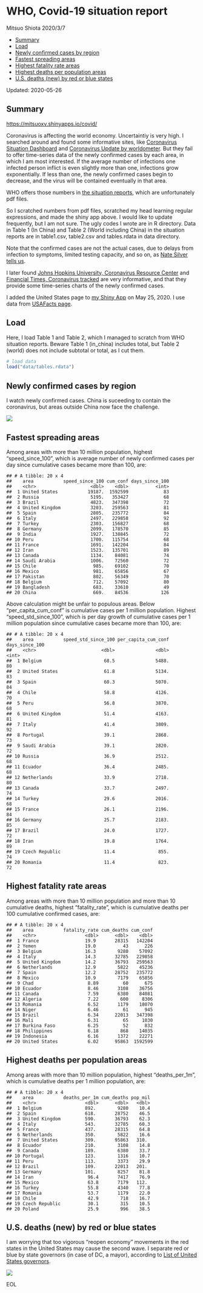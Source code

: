 WHO, Covid-19 situation report
================
Mitsuo Shiota
2020/3/7

  - [Summary](#summary)
  - [Load](#load)
  - [Newly confirmed cases by region](#newly-confirmed-cases-by-region)
  - [Fastest spreading areas](#fastest-spreading-areas)
  - [Highest fatality rate areas](#highest-fatality-rate-areas)
  - [Highest deaths per population
    areas](#highest-deaths-per-population-areas)
  - [U.S. deaths (new) by red or blue
    states](#u.s.-deaths-new-by-red-or-blue-states)

Updated: 2020-05-26

## Summary

<https://mitsuoxv.shinyapps.io/covid/>

Coronavirus is affecting the world economy. Uncertaintiy is very high. I
searched around and found some informative sites, like [Coronavirus
Situation
Dashboard](https://who.maps.arcgis.com/apps/opsdashboard/index.html#/c88e37cfc43b4ed3baf977d77e4a0667)
and [Coronavirus Update by
worldometer](https://www.worldometers.info/coronavirus/). But they fail
to offer time-series data of the newly confirmed cases by each area, in
which I am most interested. If the average number of infections one
infected person inflict is even slightly more than one, infections grow
exponentially. If less than one, the newly confirmed cases begin to
decrease, and the virus will be contained eventually in that area.

WHO offers those numbers in [the situation
reports](https://www.who.int/emergencies/diseases/novel-coronavirus-2019/situation-reports/),
which are unfortunately pdf files.

So I scratched numbers from pdf files, scratched my head learning
regular expressions, and made the shiny app above. I would like to
update frequently, but I am not sure. The ugly codes I wrote are in R
directory. Data in Table 1 (In China) and Table 2 (World including
China) in the situation reports are in table1.csv, table2.csv and
tables.rdata in data directory.

Note that the confirmed cases are not the actual cases, due to delays
from infection to symptoms, limited testing capacity, and so on, as
[Nate Silver tells
us](https://fivethirtyeight.com/features/coronavirus-case-counts-are-meaningless/).

I later found [Johns Hopkins University, Coronavirus Resource
Center](https://coronavirus.jhu.edu/) and [Financial Times, Coronavirus
tracked](https://www.ft.com/content/a26fbf7e-48f8-11ea-aeb3-955839e06441)
are very informative, and that they provide some time-series charts of
the newly confirmed cases.

I added the United States page to [my Shiny
App](https://mitsuoxv.shinyapps.io/covid/) on May 25, 2020. I use data
from [USAFacts
page](https://usafacts.org/visualizations/coronavirus-covid-19-spread-map/).

## Load

Here, I load Table 1 and Table 2, which I managed to scratch from WHO
situation reports. Beware Table 1 (in\_china) includes total, but Table
2 (world) does not include subtotal or total, as I cut them.

``` r
# load data
load("data/tables.rdata")
```

## Newly confirmed cases by region

I watch newly confirmed cases. China is suceeding to contain the
coronavirus, but areas outside China now face the challenge.

![](README_files/figure-gfm/chart-1.png)<!-- -->

## Fastest spreading areas

Among areas with more than 10 million population, highest
“speed\_since\_100”, which is average number of newly confirmed cases
per day since cumulative cases became more than 100, are:

    ## # A tibble: 20 x 4
    ##    area           speed_since_100 cum_conf days_since_100
    ##    <chr>                    <dbl>    <dbl>          <int>
    ##  1 United States           19187.  1592599             83
    ##  2 Russia                   5195.   353427             68
    ##  3 Brazil                   4823.   347398             72
    ##  4 United Kingdom           3203.   259563             81
    ##  5 Spain                    2805.   235772             84
    ##  6 Italy                    2497.   229858             92
    ##  7 Turkey                   2303.   156827             68
    ##  8 Germany                  2099.   178570             85
    ##  9 India                    1927.   138845             72
    ## 10 Peru                     1700.   115754             68
    ## 11 France                   1691.   142204             84
    ## 12 Iran                     1523.   135701             89
    ## 13 Canada                   1134.    84081             74
    ## 14 Saudi Arabia             1006.    72560             72
    ## 15 Chile                     985.    69102             70
    ## 16 Mexico                    981.    65856             67
    ## 17 Pakistan                  802.    56349             70
    ## 18 Belgium                   712.    57092             80
    ## 19 Bangladesh                683.    33610             49
    ## 20 China                     669.    84536            126

Above calculation might be unfair to populous areas. Below
“per\_capita\_cum\_conf” is cumulative cases per 1 million population.
Highest “speed\_std\_since\_100”, which is per day growth of cumulative
cases per 1 million population since cumulative cases became more than
100, are:

    ## # A tibble: 20 x 4
    ##    area           speed_std_since_100 per_capita_cum_conf days_since_100
    ##    <chr>                        <dbl>               <dbl>          <int>
    ##  1 Belgium                       68.5               5488.             80
    ##  2 United States                 61.8               5134.             83
    ##  3 Spain                         60.3               5070.             84
    ##  4 Chile                         58.8               4126.             70
    ##  5 Peru                          56.8               3870.             68
    ##  6 United Kingdom                51.4               4163.             81
    ##  7 Italy                         41.4               3809.             92
    ##  8 Portugal                      39.1               2868.             73
    ##  9 Saudi Arabia                  39.1               2820.             72
    ## 10 Russia                        36.9               2512.             68
    ## 11 Ecuador                       36.4               2485.             68
    ## 12 Netherlands                   33.9               2718.             80
    ## 13 Canada                        33.7               2497.             74
    ## 14 Turkey                        29.6               2016.             68
    ## 15 France                        26.1               2196.             84
    ## 16 Germany                       25.7               2183.             85
    ## 17 Brazil                        24.0               1727.             72
    ## 18 Iran                          19.8               1764.             89
    ## 19 Czech Republic                11.4                855.             74
    ## 20 Romania                       11.4                823.             72

## Highest fatality rate areas

Among areas with more than 10 million population and more than 10
cumulative deaths, highest “fatality\_rate”, which is cumulative deaths
per 100 cumulative confirmed cases, are:

    ## # A tibble: 20 x 4
    ##    area           fatality_rate cum_deaths cum_conf
    ##    <chr>                  <dbl>      <dbl>    <dbl>
    ##  1 France                 19.9       28315   142204
    ##  2 Yemen                  19.0          43      226
    ##  3 Belgium                16.3        9280    57092
    ##  4 Italy                  14.3       32785   229858
    ##  5 United Kingdom         14.2       36793   259563
    ##  6 Netherlands            12.9        5822    45236
    ##  7 Spain                  12.2       28752   235772
    ##  8 Mexico                 10.9        7179    65856
    ##  9 Chad                    8.89         60      675
    ## 10 Ecuador                 8.46       3108    36756
    ## 11 Canada                  7.59       6380    84081
    ## 12 Algeria                 7.22        600     8306
    ## 13 Romania                 6.52       1179    18070
    ## 14 Niger                   6.46         61      945
    ## 15 Brazil                  6.34      22013   347398
    ## 16 Mali                    6.31         65     1030
    ## 17 Burkina Faso            6.25         52      832
    ## 18 Philippines             6.18        868    14035
    ## 19 Indonesia               6.16       1372    22271
    ## 20 United States           6.02      95863  1592599

## Highest deaths per population areas

Among areas with more than 10 million population, highest
“deaths\_per\_1m”, which is cumulative deaths per 1 million
population, are:

    ## # A tibble: 20 x 4
    ##    area           deaths_per_1m cum_deaths pop_mil
    ##    <chr>                  <dbl>      <dbl>   <dbl>
    ##  1 Belgium                892.        9280    10.4
    ##  2 Spain                  618.       28752    46.5
    ##  3 United Kingdom         590.       36793    62.3
    ##  4 Italy                  543.       32785    60.3
    ##  5 France                 437.       28315    64.8
    ##  6 Netherlands            350.        5822    16.6
    ##  7 United States          309.       95863   310. 
    ##  8 Ecuador                210.        3108    14.8
    ##  9 Canada                 189.        6380    33.7
    ## 10 Portugal               123.        1316    10.7
    ## 11 Peru                   113.        3373    29.9
    ## 12 Brazil                 109.       22013   201. 
    ## 13 Germany                101.        8257    81.8
    ## 14 Iran                    96.4       7417    76.9
    ## 15 Mexico                  63.8       7179   112. 
    ## 16 Turkey                  55.8       4340    77.8
    ## 17 Romania                 53.7       1179    22.0
    ## 18 Chile                   42.9        718    16.7
    ## 19 Czech Republic          30.1        315    10.5
    ## 20 Poland                  25.9        996    38.5

## U.S. deaths (new) by red or blue states

I am worrying that too vigorous “reopen economy” movements in the red
states in the United States may cause the second wave. I separate red or
blue by state governors (in case of DC, a mayor), according to [List of
United States
governors](https://en.wikipedia.org/wiki/List_of_United_States_governors).

![](README_files/figure-gfm/chart_usa-1.png)<!-- -->

EOL
